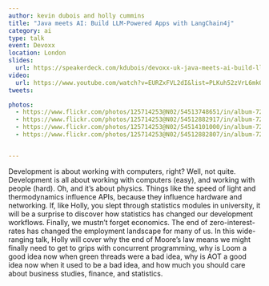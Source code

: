 ```yaml
---
author: kevin dubois and holly cummins
title: "Java meets AI: Build LLM-Powered Apps with LangChain4j"
category: ai
type: talk
event: Devoxx
location: London
slides:
  url: https://speakerdeck.com/kdubois/devoxx-uk-java-meets-ai-build-llm-powered-apps-with-langchain4j
video:
  url: https://www.youtube.com/watch?v=EURZxFVL2dI&list=PLKuh52zVrL6mkQpYN7WZR7JRtEP8rnFpc&index=96
tweets:

photos:
  - https://www.flickr.com/photos/125714253@N02/54513748651/in/album-72177720326072719
  - https://www.flickr.com/photos/125714253@N02/54512882917/in/album-72177720326072719
  - https://www.flickr.com/photos/125714253@N02/54514101000/in/album-72177720326072719
  - https://www.flickr.com/photos/125714253@N02/54512882807/in/album-72177720326072719


---
```


Development is about working with computers, right? Well, not quite. Development is all about working with computers (easy), and working with people (hard). Oh, and it’s about physics. Things like the speed of light and thermodynamics influence APIs, because they influence hardware and networking. If, like Holly, you slept through statistics modules in university, it will be a surprise to discover how statistics has changed our development workflows. Finally, we mustn’t forget economics. The end of zero-interest-rates has changed the employment landscape for many of us. In this wide-ranging talk, Holly will cover why the end of Moore’s law means we might finally need to get to grips with concurrent programming, why is Loom a good idea now when green threads were a bad idea, why is AOT a good idea now when it used to be a bad idea, and how much you should care about business studies, finance, and statistics. 